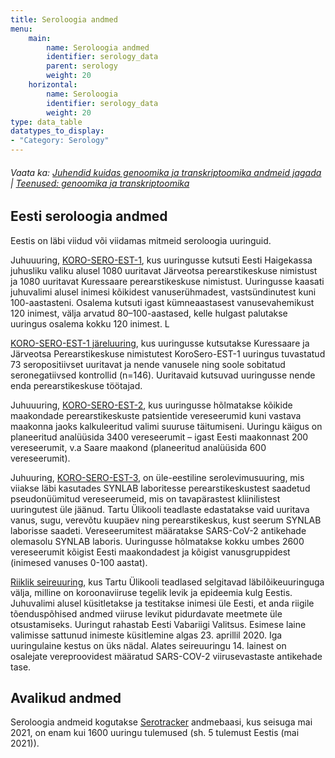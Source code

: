 ```yaml
---
title: Seroloogia andmed
menu:
    main:
        name: Seroloogia andmed
        identifier: serology_data
        parent: serology
        weight: 20
    horizontal:
        name: Seroloogia
        identifier: serology_data
        weight: 20
type: data_table
datatypes_to_display:
- "Category: Serology"
---
```

###### Vaata ka: [Juhendid kuidas genoomika ja transkriptoomika andmeid jagada](../guidelines) | [Teenused: genoomika ja transkriptoomika](../services)

##  Eesti seroloogia andmed
Eestis on läbi viidud või viidamas mitmeid seroloogia uuringuid. 

Juhuuuring, [KORO-SERO-EST-1](https://www.ctm.ee/et/covid-19/koroonaviirus-sars-cov-2-antikehade-serolevimusuuring-eestis-kahe-piirkonna-testuuring/), kus uuringusse kutsuti Eesti Haigekassa juhusliku valiku alusel 1080 uuritavat Järveotsa perearstikeskuse nimistust ja 1080 uuritavat Kuressaare perearstikeskuse nimistust. Uuringusse kaasati juhuvalimi alusel inimesi kõikidest vanuserühmadest, vastsündinutest kuni 100-aastasteni. Osalema kutsuti igast kümneaastasest vanusevahemikust 120 inimest, välja arvatud 80–100-aastased, kelle hulgast palutakse uuringus osalema kokku 120 inimest. L

[KORO-SERO-EST-1 järeluuring](https://www.ctm.ee/et/covid-19/korosero-est-1-jareluuring/), kus uuringusse kutsutakse Kuressaare ja Järveotsa Perearstikeskuse nimistutest KoroSero-EST-1 uuringus tuvastatud 73 seropositiivset uuritavat ja nende vanusele ning soole sobitatud seronegatiivsed kontrollid (n=146). Uuritavaid kutsuvad uuringusse nende enda perearstikeskuse töötajad.

Juhuuuring, [KORO-SERO-EST-2](https://www.ctm.ee/et/covid-19/ule-eestiline-sars-cov-2-antikehade-serolevimusuuring-korosero-est-2/), kus uuringusse hõlmatakse kõikide maakondade perearstikeskuste patsientide vereseerumid kuni vastava maakonna jaoks kalkuleeritud valimi suuruse täitumiseni. Uuringu käigus on planeeritud analüüsida 3400 vereseerumit –  igast Eesti maakonnast 200 vereseerumit, v.a Saare maakond (planeeritud analüüsida 600 vereseerumit). 

Juhuuring, [KORO-SERO-EST-3](https://www.ctm.ee/et/covid-19/ule-eestiline-sars-cov-2-antikehade-serolevimusuuring-1-aasta-pandeemia-algusest-eestis-korosero-est-3/), on üle-eestiline serolevimusuuring, mis viiakse läbi kasutades SYNLAB laboritesse perearstikeskustest saadetud pseudonüümitud vereseerumeid, mis on tavapärastest kliinilistest uuringutest üle jäänud. Tartu Ülikooli teadlaste edastatakse vaid uuritava vanus, sugu, verevõtu kuupäev ning perearstikeskus, kust seerum SYNLAB laborisse saadeti. Vereseerumitest määratakse SARS-CoV-2 antikehade olemasolu SYNLAB laboris. Uuringusse hõlmatakse  kokku umbes 2600 vereseerumit kõigist Eesti maakondadest ja kõigist vanusgruppidest (inimesed vanuses 0-100 aastat).

[Riiklik seireuuring](https://www.ut.ee/et/teadus/koroonaviiruse-levimuse-uuring-covid-19-aktiivne-seire), kus Tartu Ülikooli teadlased selgitavad läbilõikeuuringuga välja, milline on koroonaviiruse tegelik levik ja epideemia kulg Eestis. Juhuvalimi alusel küsitletakse ja testitakse inimesi üle Eesti, et anda riigile tõenduspõhised andmed viiruse levikut pidurdavate meetmete üle otsustamiseks. Uuringut rahastab Eesti Vabariigi Valitsus. Esimese laine valimisse sattunud inimeste küsitlemine algas 23. aprillil 2020. Iga uuringulaine kestus on üks nädal. Alates seireuuringu 14. lainest on osalejate vereproovidest määratud SARS-COV-2 viirusevastaste antikehade tase. 

## Avalikud andmed

Seroloogia andmeid kogutakse [Serotracker](https://serotracker.com/en/Explore) andmebaasi, kus seisuga mai 2021, on enam kui 1600 uuringu tulemused (sh. 5 tulemust Eestis (mai 2021)).


